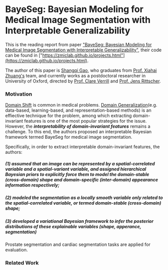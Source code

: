 # BayeSeg: Bayesian Modeling for Medical Image Segmentation with Interpretable Generalizability

This is the reading report from paper ["BayeSeg: Bayesian Modeling for Medical Image Segmentation with Interpretable Generalizability"](https://arxiv.org/abs/2303.01710), 
their code can be found in ["https://zmiclab.github.io/projects.html"](https://zmiclab.github.io/projects.html).

The author of this paper is [Shangqi Gao](https://shangqigao.github.io/#), who graduates from [Prof. Xiahai Zhuang's](https://zmiclab.github.io/zxh/) team, 
and currently works as a postdoctoral researcher in University of Oxford, directed by [Prof. Clare Verrill](https://www.nds.ox.ac.uk/team/clare-verrill) and [Prof. Jens Rittscher](https://www.ndm.ox.ac.uk/team/jens-rittscher).

### Motivation
[Domain Shift](https://github.com/xiaovhua/Interpretability-of-Medical-Data-/blob/main/Concept/Domain%20Shift.md) is common in medical problems. [Domain Generalization]()(e.g. data-based, learning-based, and representation-based methods) is an effiective technique for the problem, among which extracting domain-invariant features is one of the most popular strategies for the issue. However, the **_interpretability of domain-invariant features_** remains a challenge. To this end, the authors proposed an interpretable Bayesian framework termed BayeSeg for medical image segmentation. 

Specifically, in order to extract interpretable domain-invariant features, the authors:
##### (1) assumed that an image can be represented by a spatial-correlated variable and a spatial-variant variable, and assigned hierarchical Bayesian priors to explicitly force them to model the domain-stable (cross-domain) shape and domain-specific (inter-domain) appearance information respectively; 
##### (2) modeled the segmentation as a locally smooth variable only related to the spatial-correlated variable, or termed domain-stable (cross-domain) shape;
##### (3) developed a variational Bayesian framework to infer the posterior distributions of these explainable variables (shape, apperance, segmentation)

Prostate segmentation and cardiac segmentation tasks are applied for evaluation.

### Related Work

